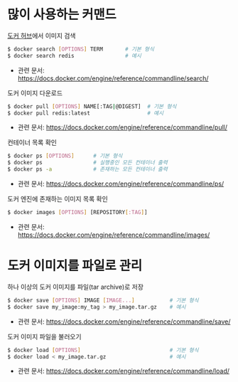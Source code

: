 # 많이 사용하는 커맨드

[도커 허브](https://hub.docker.com/)에서 이미지 검색
```bash
$ docker search [OPTIONS] TERM       # 기본 형식
$ docker search redis                # 예시
```
- 관련 문서: https://docs.docker.com/engine/reference/commandline/search/


도커 이미지 다운로드
```bash
$ docker pull [OPTIONS] NAME[:TAG|@DIGEST]  # 기본 형식
$ docker pull redis:latest                  # 예시
```
- 관련 문서: https://docs.docker.com/engine/reference/commandline/pull/

컨테이너 목록 확인
```bash
$ docker ps [OPTIONS]      # 기본 형식
$ docker ps                # 실행중인 모든 컨테이너 출력
$ docker ps -a             # 존재하는 모든 컨테이너 출력
```
- 관련 문서: https://docs.docker.com/engine/reference/commandline/ps/

도커 엔진에 존재하는 이미지 목록 확인 
```bash
$ docker images [OPTIONS] [REPOSITORY[:TAG]]
```
- 관련 문서: https://docs.docker.com/engine/reference/commandline/images/


# 도커 이미지를 파일로 관리
하나 이상의 도커 이미지를 파일(tar archive)로 저장
```bash
$ docker save [OPTIONS] IMAGE [IMAGE...]           # 기본 형식
$ docker save my_image:my_tag > my_image.tar.gz    # 예시
```
- 관련 문서: https://docs.docker.com/engine/reference/commandline/save/

도커 이미지 파일을 불러오기
```bash
$ docker load [OPTIONS]                            # 기본 형식
$ docker load < my_image.tar.gz                    # 예시
```
- 관련 문서: https://docs.docker.com/engine/reference/commandline/load/